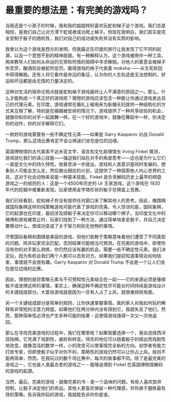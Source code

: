 # 最重要的想法是：有完美的游戏吗？

当我还是个小孩子的时候，我和我的姐姐特别喜欢玩蛇和梯子这个游戏。我们总是相信，是我们自己让对方滑下蛇或者成功爬上梯子。但现在我明白，我们其实是完全受制于骰子的随机性，我们对自己的成功或失败并没有实质的影响。

我曾以为这个游戏是西方的发明，但我最近在印度的旅行让我发现了它不同的起源，以及一个意想不到的精神层面。有一种解释认为，这个游戏被用作一种工具，用来教导人们如何从命运的无常和热情的阻碍中寻求解脱。对他人的善意会被梯子所奖赏，酗酒则会被蛇所惩罚。赢得游戏的格子代表着 moksha ——从生死轮回中获得解脱。还有人将它看作是命运的象征，认为你的人生轨迹是无法控制的，好运和坏运都是由无情的力量决定的。

这种对生活的宿命论观点就是蛇和梯子游戏最终让人不满意的原因之一。那么，什么才能构成一个真正好的游戏呢？理想的游戏应该包含一种能让你通过游戏表达自己的代理元素。在印度，游戏通常在婚礼上被用来为新婚夫妇提供一种结构化的方式来互相了解，特别是在婚姻被安排的情况下。游戏提供了一种共享经验的机会，就像你和你的对手一起跳舞一样。在一个好的游戏中，就像在舞蹈中一样，你决定你的动作，你的对手解释它们。

一款好的游戏需要有一些不确定性元素——如果是 Garry Kasparov 对战 Donald Trump，那么这场比赛肯定不会让棋迷们坐在座位的边缘。

英国博物馆的古代美索不达米亚文字、语言和文化助理馆长 Irving Finkel 猜测，游戏锐化我们的读心技能——强迫我们站在对手的角度思考——这也是为什么它们一直是文化中的持久特性。他甚至进一步提出，游戏和人类意识是同时发展的。想象别人可能会怎么走，然后做出相应的计划，这提供了一种探索他人内心世界的工具，这对于社会动物来说是一种基本技能。Finkel 是负责解码历史上最早的棋盘游戏之一的规则的人：这是一个4500年历史的 Ur 王家游戏，这个游戏在 1920 年代的挖掘中被重新发现。玩家使用金字塔形状的骰子在棋盘上竞赛。

我们已经看到，蛇和梯子并没有提供任何窗口来了解其他人的思考。因此，像围棋或国际象棋这样的纯策略游戏可能代表了游戏的完美。令人惊讶的是，国际象棋，它的起源也在印度，最初涉及掷骰子来决定你可以移动哪个棋子。当印度文化中的赌博和游戏被禁止时，玩家们找到了一种方法，通过简单地拿走骰子，并自己决定要移动什么，使成功变成了关于智力和别无他物的事情。

尽管国际象棋和围棋是美丽的游戏，但他们依赖于策略意味着他们遭受了不同类型的问题。除非玩家完全匹配，否则结果可能相当可预测。在完美的游戏中，即使你没有你的对手那么熟练，你仍然应该有赢的机会。需要一些不确定性元素。我们决定玩，因为有机会我们两个人都可以击败对方。如果我们提前知道事情会如何结束，事情就不会很有趣。Garry Kasparov 对 Donald Trump 不会是一个让人们坐在座位边缘的比赛。

因此，理想的是将策略元素与不可预知性元素结合在一起——它的来源必须是像掷骰子或发牌这样的事情。事实上，确保这种不确定性尽可能长时间持续是游戏设计的关键组成部分。大富翁游戏就是因为一旦有人占了上风，就很难扭转局面。

另一个关键组成部分是简单的规则，让你快速掌握事情。我的家人对我如何玩的解释有非常短的注意力跨度。如果他们在两分钟内没有得到它，我就失去了他们。然而，那种简单性必须也产生多种可能的结果 - 这使得游戏值得一次又一次地返回。

那么在寻找完美游戏的过程中，我们在哪里呢？如果我要选择一个，我会选择西洋双陆棋。它充满了戏剧性，曲折和转变。领先的地位可以随着骰子的掷出而戏剧性地改变。就像混沌的数学一样，小的改变可以使事情完全新的方向。初学者有能力打败专家，但即使骰子似乎对你不利，策略性的游戏仍然可以让你占上风。规则不能再简单，然而，在我玩过的数千场比赛中，每次的故事都不同。除了是最完美的游戏之一，它也是人类最古老的游戏之一 - 能够追溯到 Finkel 在英国博物馆解码的游戏的起源。

当然，最后，完美的游戏 - 就像完美的书 - 是一个品味的问题。有些人喜欢放弃控制，让骰子决定他们的命运。其他人更喜欢保留一种代理感，并热衷于磨练最有效的策略。告诉我你玩的游戏，我就能告诉你你是谁。